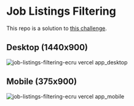 # Job Listings Filtering

This repo is a solution to [this challenge](https://www.frontendmentor.io/challenges/job-listings-with-filtering-ivstIPCt).

## Desktop (1440x900)

![job-listings-filtering-ecru vercel app_desktop](https://github.com/j-0-n-e-z/job-listings-filtering/assets/46866168/e71fde3b-25b4-468d-8a50-cf5927da7b39)

## Mobile (375x900)

![job-listings-filtering-ecru vercel app_mobile](https://github.com/j-0-n-e-z/job-listings-filtering/assets/46866168/94a5d706-7e78-4301-b7a2-6ff289e9b80c)
